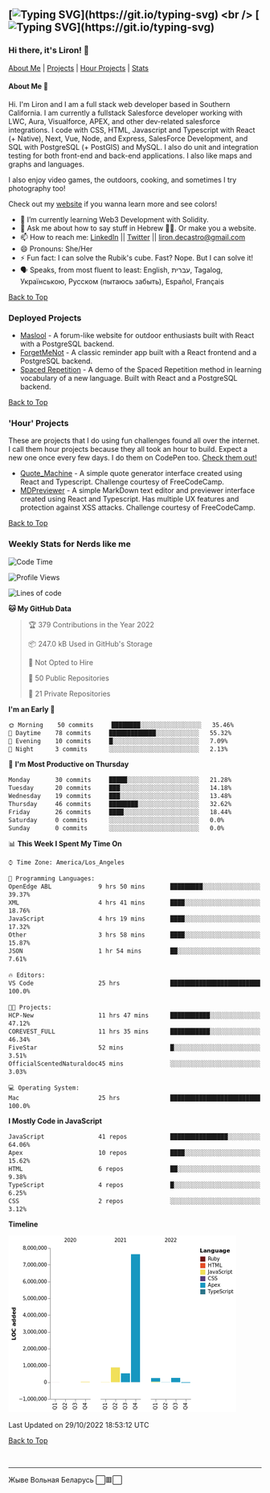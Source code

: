 [![Typing SVG](https://readme-typing-svg.herokuapp.com?font=Montserrat&duration=4000&color=F7F246&background=2E1DFF&center=true&vCenter=true&lines=%D0%9E%D0%B4%D0%BD%D0%B0%2C+%D1%94%D0%B4%D0%B8%D0%BD%D0%B0%2C+c%D0%B2%D0%BE%D0%B1%D0%BE%D0%B4%D0%BD%D0%B0+%D0%A3%D0%BA%D1%80%D0%B0%D1%97%D0%BD%D0%B0!)](https://git.io/typing-svg)
<br />
[![Typing SVG](https://readme-typing-svg.herokuapp.com?font=Montserrat&duration=4000&color=2E1DFF&background=F7F246&center=true&vCenter=true&lines=%D0%A1%D0%BB%D0%B0%D0%B2%D0%B0+%D0%A3%D0%BA%D1%80%D0%B0%D1%97%D0%BD%D1%96!+%D0%93%D0%B5%D1%80%D0%BE%D1%8F%D0%BC+%D1%81%D0%BB%D0%B0%D0%B2%D0%B0!)](https://git.io/typing-svg)
---
### Hi there, it's Liron! 👋
[About Me](#about) | [Projects](#projects) | [Hour Projects](#hourlies) | [Stats](#stats)

#### About Me 👧 <a name="about"></a>


Hi. I'm Liron and I am a full stack web developer based in Southern California. I am currently a fullstack Salesforce developer working with LWC, Aura, Visualforce, APEX, and other dev-related salesforce integrations. I code with CSS, HTML, Javascript and Typescript with React (+ Native), Next, Vue, Node, and Express, SalesForce Development, and SQL with PostgreSQL (+ PostGIS) and MySQL. I also do unit and integration testing for both front-end and back-end applications. I also like maps and graphs and languages.

I also enjoy video games, the outdoors, cooking, and sometimes I try photography too!

Check out my [website](https://www.lirondc.com) if you wanna learn more and see colors! 


- 🌱 I’m currently learning Web3 Development with Solidity.
- 💬 Ask me about how to say stuff in Hebrew 🤌🏼. Or make you a website.
- 📫 How to reach me: [LinkedIn](https://www.linkedin.com/in/liron-de-castro/) || [Twitter](https://twitter.com/lirondecastro) || [liron.decastro@gmail.com](mailto:liron.decastro@gmail.com) 
- 😄 Pronouns: She/Her
- ⚡ Fun fact: I can solve the Rubik's cube. Fast? Nope. But I can solve it! 
- 🗣 Speaks, from most fluent to least: English, עברית, Tagalog, Українською, Русском (пытаюсь забыть), Español, Français 

[Back to Top](#about)

### Deployed Projects <a name="projects"></a>

- [Maslool](https://maslool.lirondc.com) - A forum-like website for outdoor enthusiasts built with React with a PostgreSQL backend. 
- [ForgetMeNot](https://forgetmenot.lirondc.com) - A classic reminder app built with a React frontend and a PostgreSQL backend.
- [Spaced Repetition](https://spacedrep.lirondc.com) - A demo of the Spaced Repetition method in learning vocabulary of a new language. Built with React and a PostgreSQL backend.

[Back to Top](#about)

### 'Hour' Projects <a name="hourlies"></a>
These are projects that I do using fun challenges found all over the internet. I call them hour projects because they all took an hour to build. Expect a new one once every few days. I do them on CodePen too. [Check them out!](https://codepen.io/lirondco)

- [Quote_Machine](https://quote-machine.lirondc.com/) - A simple quote generator interface created using React and Typescript. Challenge courtesy of FreeCodeCamp.
- [MDPreviewer](https://mdpreviewer.lirondc.com/) - A simple MarkDown text editor and previewer interface created using React and Typescript. Has multiple UX features and protection against XSS attacks. Challenge courtesy of FreeCodeCamp.

[Back to Top](#about)


### Weekly Stats for Nerds like me <a name="stats"></a>

<!--START_SECTION:waka-->
![Code Time](http://img.shields.io/badge/Code%20Time-1%2C980%20hrs%2041%20mins-blue)

![Profile Views](http://img.shields.io/badge/Profile%20Views-0-blue)

![Lines of code](https://img.shields.io/badge/From%20Hello%20World%20I%27ve%20Written-10%20Million%20lines%20of%20code-blue)

**🐱 My GitHub Data** 

> 🏆 379 Contributions in the Year 2022
 > 
> 📦 247.0 kB Used in GitHub's Storage 
 > 
> 🚫 Not Opted to Hire
 > 
> 📜 50 Public Repositories 
 > 
> 🔑 21 Private Repositories  
 > 
**I'm an Early 🐤** 

```text
🌞 Morning    50 commits     ████████░░░░░░░░░░░░░░░░░   35.46% 
🌆 Daytime    78 commits     █████████████░░░░░░░░░░░░   55.32% 
🌃 Evening    10 commits     █░░░░░░░░░░░░░░░░░░░░░░░░   7.09% 
🌙 Night      3 commits      ░░░░░░░░░░░░░░░░░░░░░░░░░   2.13%

```
📅 **I'm Most Productive on Thursday** 

```text
Monday       30 commits     █████░░░░░░░░░░░░░░░░░░░░   21.28% 
Tuesday      20 commits     ███░░░░░░░░░░░░░░░░░░░░░░   14.18% 
Wednesday    19 commits     ███░░░░░░░░░░░░░░░░░░░░░░   13.48% 
Thursday     46 commits     ████████░░░░░░░░░░░░░░░░░   32.62% 
Friday       26 commits     ████░░░░░░░░░░░░░░░░░░░░░   18.44% 
Saturday     0 commits      ░░░░░░░░░░░░░░░░░░░░░░░░░   0.0% 
Sunday       0 commits      ░░░░░░░░░░░░░░░░░░░░░░░░░   0.0%

```


📊 **This Week I Spent My Time On** 

```text
⌚︎ Time Zone: America/Los_Angeles

💬 Programming Languages: 
OpenEdge ABL             9 hrs 50 mins       █████████░░░░░░░░░░░░░░░░   39.37% 
XML                      4 hrs 41 mins       ████░░░░░░░░░░░░░░░░░░░░░   18.76% 
JavaScript               4 hrs 19 mins       ████░░░░░░░░░░░░░░░░░░░░░   17.32% 
Other                    3 hrs 58 mins       ████░░░░░░░░░░░░░░░░░░░░░   15.87% 
JSON                     1 hr 54 mins        ██░░░░░░░░░░░░░░░░░░░░░░░   7.61%

🔥 Editors: 
VS Code                  25 hrs              █████████████████████████   100.0%

🐱‍💻 Projects: 
HCP-New                  11 hrs 47 mins      ███████████░░░░░░░░░░░░░░   47.12% 
COREVEST_FULL            11 hrs 35 mins      ███████████░░░░░░░░░░░░░░   46.34% 
FiveStar                 52 mins             █░░░░░░░░░░░░░░░░░░░░░░░░   3.51% 
OfficialScentedNaturaldoc45 mins             ░░░░░░░░░░░░░░░░░░░░░░░░░   3.03%

💻 Operating System: 
Mac                      25 hrs              █████████████████████████   100.0%

```

**I Mostly Code in JavaScript** 

```text
JavaScript               41 repos            ████████████████░░░░░░░░░   64.06% 
Apex                     10 repos            ████░░░░░░░░░░░░░░░░░░░░░   15.62% 
HTML                     6 repos             ██░░░░░░░░░░░░░░░░░░░░░░░   9.38% 
TypeScript               4 repos             █░░░░░░░░░░░░░░░░░░░░░░░░   6.25% 
CSS                      2 repos             ░░░░░░░░░░░░░░░░░░░░░░░░░   3.12%

```


**Timeline**

![Chart not found](https://raw.githubusercontent.com/lirondco/lirondco/main/charts/bar_graph.png) 


 Last Updated on 29/10/2022 18:53:12 UTC
<!--END_SECTION:waka-->

[Back to Top](#about)

<br />

---

Жыве Вольная Беларусь ⬜️🟥⬜️
